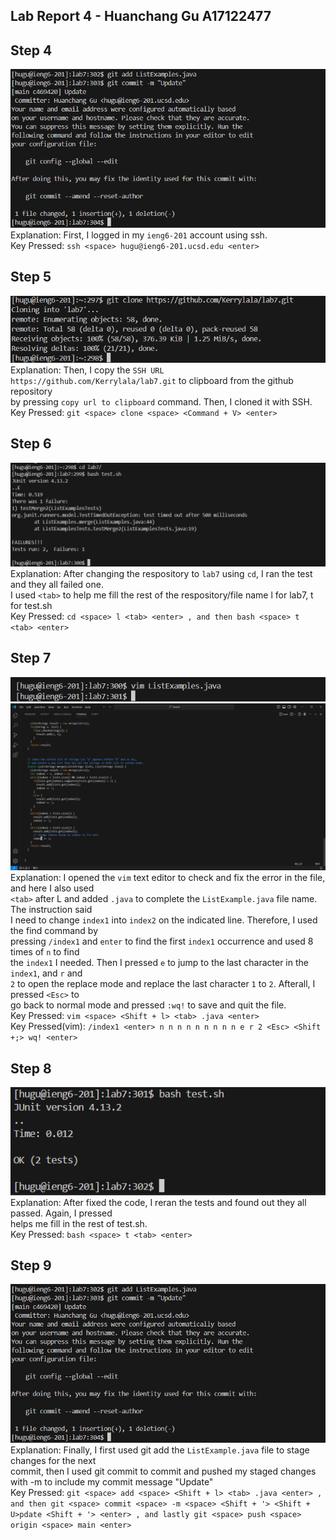**Lab Report 4 - Huanchang Gu A17122477**   
--  

**Step 4**  
--  
![Image](微信图片_20240311213931.png) 
Explanation: First, I logged in my `ieng6-201` account using ssh.  
Key Pressed: `ssh <space> hugu@ieng6-201.ucsd.edu <enter>`  

**Step 5**  
--  
![Image](微信图片_20240311213906.png)   
Explanation: Then, I copy the `SSH URL https://github.com/Kerrylala/lab7.git` to clipboard from the github repository  
by pressing `copy url to clipboard` command. Then, I cloned it with SSH.  
Key Pressed: `git <space> clone <space> <Command + V> <enter>`

**Step 6**  
-- 
![Image](微信图片_20240311213912.png)   
Explanation: After changing the respository to `lab7` using `cd`, I ran the test and they all failed one.  
I used `<tab>` to help me fill the rest of the respository/file name l for lab7, t for test.sh  
Key Pressed: `cd <space> l <tab> <enter> , and then bash <space> t <tab> <enter>`  

**Step 7**  
--  
![Image](微信图片_20240311213917.png)   
![Image](微信图片_20240311213922.png)   
Explanation: I opened the `vim` text editor to check and fix the error in the file, and here I also used   
`<tab>` after L and added `.java` to complete the `ListExample.java` file name. The instruction said   
I need to change `index1` into `index2` on the indicated line. Therefore, I used the find command by   
pressing `/index1` and `enter` to find the first `index1` occurrence and used 8 times of `n` to find   
the `index1` I needed. Then I pressed `e` to jump to the last character in the `index1`, and `r` and   
`2` to open the replace mode and replace the last character `1` to `2`. Afterall, I pressed `<Esc>` to   
go back to normal mode and pressed `:wq!` to save and quit the file.    
Key Pressed: `vim <space> <Shift + l> <tab> .java <enter>`     
Key Pressed(vim): `/index1 <enter> n n n n n n n n n e r 2 <Esc> <Shift +;> wq! <enter>`  



**Step 8** 
--  
![Image](微信图片_20240311213927.png)   
Explanation: After fixed the code, I reran the tests and found out they all passed. Again, I pressed  
<tab> helps me fill in the rest of test.sh.  
Key Pressed:  `bash <space> t <tab> <enter>`  


**Step 9** 
--  
![Image](微信图片_20240311213931.png)   
Explanation: Finally, I first used git add the `ListExample.java` file to stage changes for the next  
commit, then I used git commit to commit and pushed my staged changes with -m to include my commit message "Update"  
Key Pressed: `git <space> add <space> <Shift + l> <tab> .java <enter> , and then
git <space> commit <space> -m <space> <Shift + '> <Shift + U>pdate <Shift + '>
<enter> , and lastly git <space> push <space> origin <space> main <enter>`


